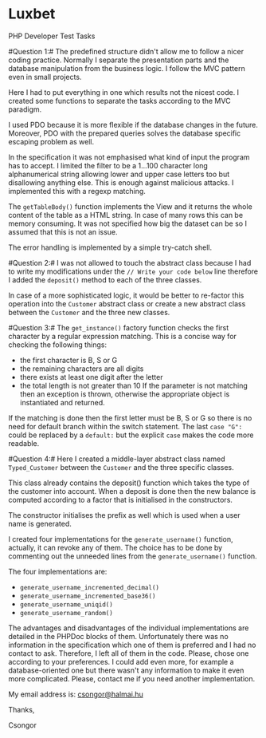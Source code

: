 # Luxbet
PHP Developer Test Tasks

#Question 1:#
The predefined structure didn't allow me to follow a nicer coding practice. Normally I separate the presentation parts and the database manipulation from the business logic. I follow the MVC pattern even in small projects. 

Here I had to put everything in one which results not the nicest code. I created some functions to separate the tasks according to the MVC paradigm. 

I used PDO because it is more flexible if the database changes in the future. Moreover, PDO with the prepared queries solves the database specific escaping problem as well. 

In the specification it was not emphasised what kind of input the program has to accept. I limited the filter to be a 1...100 character long alphanumerical string allowing lower and upper case letters too but disallowing anything else. This is enough against malicious attacks. I implemented this with a regexp matching.

The `getTableBody()` function implements the View and it returns the whole content of the table as a HTML string. In case of many rows this can be memory consuming. It was not specified how big the dataset can be so I assumed that this is not an issue. 

The error handling is implemented by a simple try-catch shell. 

#Question 2:#
I was not allowed to touch the abstract class because I had to write my modifications under the `// Write your code below` line therefore I added the `deposit()` method to each of the three classes. 

In case of a more sophisticated logic, it would be better to re-factor this operation into the `Customer` abstract class or create a new abstract class between the `Customer` and the three new classes. 


#Question 3:#
The `get_instance()` factory function checks the first character by a regular expression matching. This is a concise way for checking the following things:
- the first character is B, S or G
- the remaining characters are all digits
- there exists at least one digit after the letter
- the total length is not greater than 10
If the parameter is not matching then an exception is thrown, otherwise the appropriate object is instantiated and returned.

If the matching is done then the first letter must be B, S or G so there is no need for default branch within the switch statement. The last `case "G":` could be replaced by a `default:` but the explicit `case` makes the code more readable. 


#Question 4:#
Here I created a middle-layer abstract class named `Typed_Customer` between the `Customer` and the three specific classes. 

This class already contains the deposit() function which takes the type of the customer into account. When a deposit is done then the new balance is computed according to a factor that is initialised in the constructors. 

The constructor initialises the prefix as well which is used when a user name is generated. 

I created four implementations for the `generate_username()` function, actually, it can revoke any of them. The choice has to be done by commenting out the unneeded lines from the `generate_username()` function. 

The four implementations are:
 - `generate_username_incremented_decimal()`
 - `generate_username_incremented_base36()`
 - `generate_username_uniqid()`
 - `generate_username_random()`

The advantages and disadvantages of the individual implementations are detailed in the PHPDoc blocks of them. Unfortunately there was no information in the specification which one of them is preferred and I had no contact to ask. Therefore, I left all of them in the code. Please, chose one according to your preferences. I could add even more, for example a database-oriented one but there wasn't any information to make it even more complicated. Please, contact me if you need another implementation. 

My email address is: <csongor@halmai.hu>

Thanks, 

Csongor
